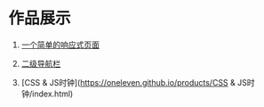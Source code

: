 # 作品展示

1. [一个简单的响应式页面](https://oneleven.github.io/products/1.一个简单的交互式响应页面/index.html)


2. [二级导航栏](https://oneleven.github.io/products/2.二级导航栏/index.html)

3. [CSS & JS时钟](https://oneleven.github.io/products/CSS & JS时钟/index.html)

   ​


